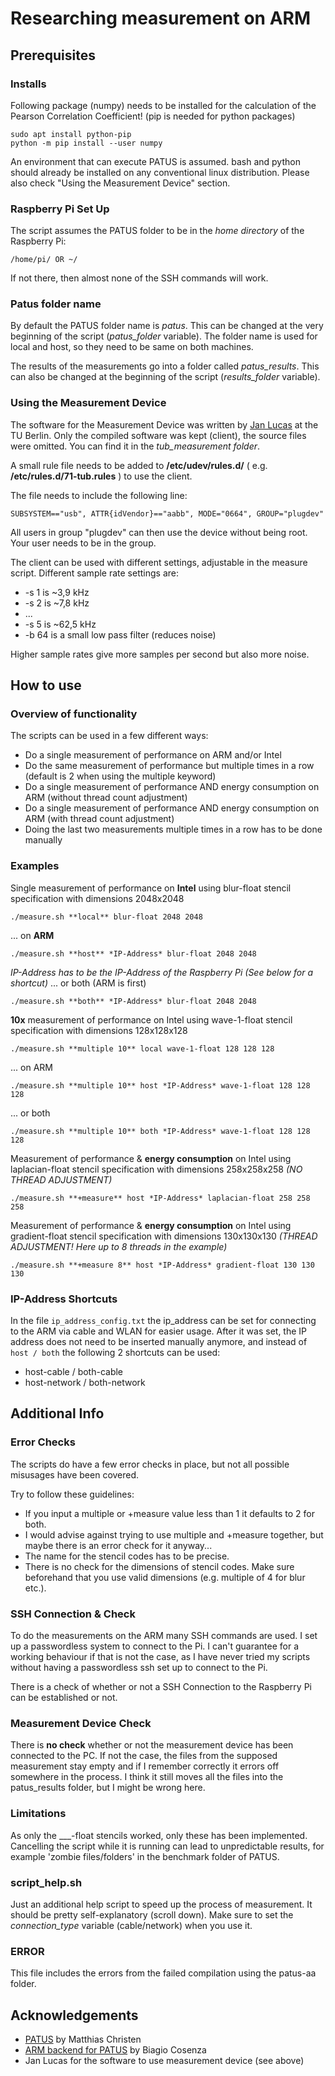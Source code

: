 # Researching measurement on ARM

## Prerequisites

### Installs

Following package (numpy) needs to be installed for the calculation of the Pearson Correlation Coefficient! (pip is needed for python packages)
```
sudo apt install python-pip
python -m pip install --user numpy
```

An environment that can execute PATUS is assumed. bash and python should already be installed on any conventional linux distribution. Please also check "Using the Measurement Device" section.


### Raspberry Pi Set Up

The script assumes the PATUS folder to be in the *home directory* of the Raspberry Pi:
```
/home/pi/ OR ~/
```
If not there, then almost none of the SSH commands will work.


### Patus folder name

By default the PATUS folder name is *patus*. This can be changed at the very beginning of the script (*patus_folder* variable). The folder name is used for local and host, so they need to be same on both machines.

The results of the measurements go into a folder called *patus_results*. This can also be changed at the beginning of the script (*results_folder* variable).


### Using the Measurement Device

The software for the Measurement Device was written by [Jan Lucas](https://www.aes.tu-berlin.de/menue/mitarbeiterinnen/ehemalige_mitarbeiterinnen/lucas_jan) at the TU Berlin. Only the compiled software was kept (client), the source files were omitted. You can find it in the *tub_measurement folder*.

A small rule file needs to be added to **/etc/udev/rules.d/** ( e.g. **/etc/rules.d/71-tub.rules** ) to use the client.

The file needs to include the following line:

```
SUBSYSTEM=="usb", ATTR{idVendor}=="aabb", MODE="0664", GROUP="plugdev"
```

All users in group "plugdev" can then use the device without being root. Your user needs to be in the group.

The client can be used with different settings, adjustable in the measure script. Different sample rate settings are:
* -s 1 is ~3,9 kHz
* -s 2 is ~7,8 kHz
* ...
* -s 5 is ~62,5 kHz
* -b 64 is a small low pass filter (reduces noise)

Higher sample rates give more samples per second but also more noise.



## How to use

### Overview of functionality

The scripts can be used in a few different ways:

* Do a single measurement of performance on ARM and/or Intel
* Do the same measurement of performance but multiple times in a row (default is 2 when using the multiple keyword)
* Do a single measurement of performance AND energy consumption on ARM (without thread count adjustment)
* Do a single measurement of performance AND energy consumption on ARM (with thread count adjustment)
* Doing the last two measurements multiple times in a row has to be done manually


### Examples

Single measurement of performance on **Intel** using blur-float stencil specification with dimensions 2048x2048
```
./measure.sh **local** blur-float 2048 2048
```
... on **ARM** 
```
./measure.sh **host** *IP-Address* blur-float 2048 2048
```
*IP-Address has to be the IP-Address of the Raspberry Pi (See below for a shortcut)*
... or both (ARM is first)
```
./measure.sh **both** *IP-Address* blur-float 2048 2048
```


**10x** measurement of performance on Intel using wave-1-float stencil specification with dimensions 128x128x128
```
./measure.sh **multiple 10** local wave-1-float 128 128 128
```
... on ARM  
```
./measure.sh **multiple 10** host *IP-Address* wave-1-float 128 128 128
```
... or both
```
./measure.sh **multiple 10** both *IP-Address* wave-1-float 128 128 128
```


Measurement of performance & **energy consumption** on Intel using laplacian-float stencil specification with dimensions 258x258x258 *(NO THREAD ADJUSTMENT)*
```
./measure.sh **+measure** host *IP-Address* laplacian-float 258 258 258
```


Measurement of performance & **energy consumption** on Intel using gradient-float stencil specification with dimensions 130x130x130 *(THREAD ADJUSTMENT! Here up to 8 threads in the example)*
```
./measure.sh **+measure 8** host *IP-Address* gradient-float 130 130 130
```


### IP-Address Shortcuts
In the file ```ip_address_config.txt``` the ip_address can be set for connecting to the ARM via cable and WLAN for easier usage.
After it was set, the IP address does not need to be inserted manually anymore, and instead of ```host / both``` the following 2 shortcuts can be used:
* host-cable / both-cable
* host-network / both-network


## Additional Info

### Error Checks

The scripts do have a few error checks in place, but not all possible misusages have been covered.

Try to follow these guidelines:
* If you input a multiple or +measure value less than 1 it defaults to 2 for both.
* I would advise against trying to use multiple and +measure together, but maybe there is an error check for it anyway...
* The name for the stencil codes has to be precise.
* There is no check for the dimensions of stencil codes. Make sure beforehand that you use valid dimensions (e.g. multiple of 4 for blur etc.).


### SSH Connection & Check

To do the measurements on the ARM many SSH commands are used. I set up a passwordless system to connect to the Pi. I can't guarantee for a working behaviour if that is not the case, as I have never tried my scripts without having a passwordless ssh set up to connect to the Pi.

There is a check of whether or not a SSH Connection to the Raspberry Pi can be established or not.


### Measurement Device Check

There is **no check** whether or not the measurement device has been connected to the PC. If not the case, the files from the supposed measurement stay empty and if I remember correctly it errors off somewhere in the process. I think it still moves all the files into the patus_results folder, but I might be wrong here.


### Limitations

As only the ___-float stencils worked, only these has been implemented. Cancelling the script while it is running can lead to unpredictable results, for example 'zombie files/folders' in the benchmark folder of PATUS.


### script_help.sh

Just an additional help script to speed up the process of measurement. It should be pretty self-explanatory (scroll down). Make sure to set the *connection_type* variable (cable/network) when you use it.


### __ERROR__

This file includes the errors from the failed compilation using the patus-aa folder.



## Acknowledgements

* [PATUS](https://github.com/matthias-christen/patus) by Matthias Christen
* [ARM backend for PATUS](https://github.com/bcosenza/patus-aa) by Biagio Cosenza
* Jan Lucas for the software to use measurement device (see above)
